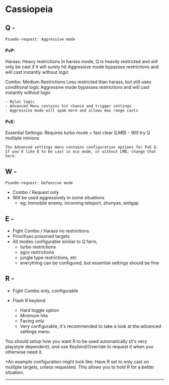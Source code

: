 # Cassiopeia

## Q -

	Psuedo-request: Aggressive mode

#### PvP:
Harass:
	Heavy restrictions
		In harass mode, Q is heavily restricted and will only be cast if it will surely hit
		Aggressive mode bypasses restrictions and will cast instantly without logic

Combo:
	Medium Restrictions
	Less restricted than harass, but still uses conditional logic
	Aggressive mode bypasses restrictions and will cast instantly without logic

	- Rylai logic
	- Advanced Menu contains hit chance and trigger settings
	- Aggressive mode will spam more and allows max range casts

#### PvE:
Essential Settings:
	Requires turbo mode + fast clear (LMB)
		- Will try Q multiple minions

	The Advanced settings menu contains configuration options for PvE Q.
	If you'd like Q to be cast in eco mode, or without LMB, change that here.


## W -

	Psuedo-request: Defensive mode

- Combo / Request only
- Will be used aggressively in some situations
	- eg: Immobile enemy, incoming teleport, zhonyas, antigap


## E -
- Fight Combo / Harass no restrictions
- Prioritises poisoned targets
- All modes configurable similar to Q farm, 
	- turbo restrictions
	- agro restrictions
	- jungle type restrictions, etc
	- everything can be configured, but essential settings should be fine


## R -
- Fight Combo only, configurable
- Flash R keybind 

	- Hard toggle option
	- Minimum hits
	- Facing only 
	- Very configurable, it's recommended to take a look at the advanced settings menu

You should setup how you want R to be used automatically (it's very playstyle dependent), and use Keybind/Override to request it when you otherwise need it.

*An example configuration might look like:
		Have R set to only cast on multiple targets, unless requested.
		This allows you to hold R for a better situation.
 
---

